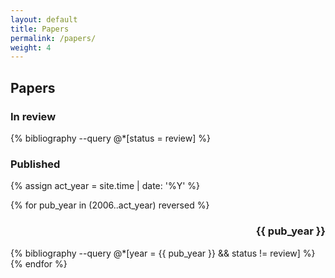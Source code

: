 ```yaml
---
layout: default
title: Papers
permalink: /papers/
weight: 4
---
```



## Papers

### In review

{% bibliography --query @*[status = review] %}

### Published

{% assign act_year = site.time | date: '%Y' %}

{% for pub_year in (2006..act_year) reversed %}
  <h3 style="text-align:right;"> {{ pub_year }} </h3>
  {% bibliography --query @*[year = {{ pub_year }} && status != review]  %}
{% endfor %}
